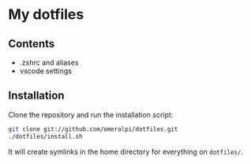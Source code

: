 # My dotfiles

## Contents

- .zshrc and aliases
- vscode settings

## Installation

Clone the repository and run the installation script:

```sh
git clone git://github.com/omeralpi/dotfiles.git
./dotfiles/install.sh
```

It will create symlinks in the home directory for everything on `dotfiles/`.
